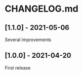 # CHANGELOG.md

## [1.1.0] - 2021-05-06

Several improvements

## [1.0.0] - 2021-04-20

First release